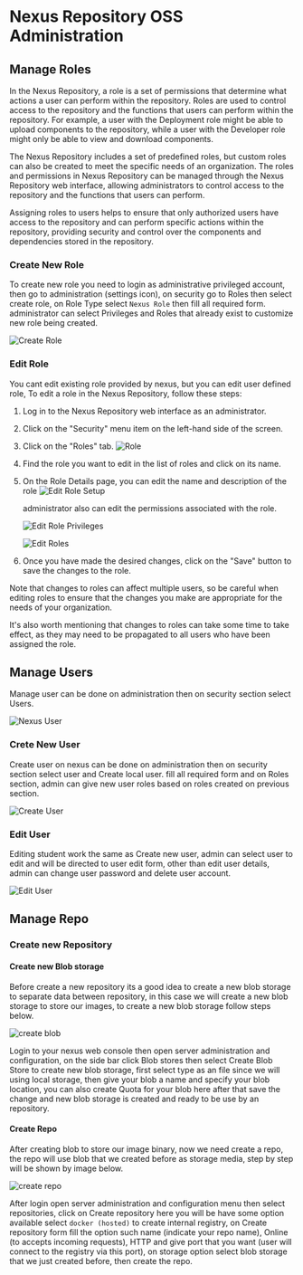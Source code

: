 # Nexus Repository OSS Administration

## Manage Roles

In the Nexus Repository, a role is a set of permissions that determine what actions a user can perform within the repository. Roles are used to control access to the repository and the functions that users can perform within the repository. For example, a user with the Deployment role might be able to upload components to the repository, while a user with the Developer role might only be able to view and download components.

The Nexus Repository includes a set of predefined roles, but custom roles can also be created to meet the specific needs of an organization. The roles and permissions in Nexus Repository can be managed through the Nexus Repository web interface, allowing administrators to control access to the repository and the functions that users can perform.

Assigning roles to users helps to ensure that only authorized users have access to the repository and can perform specific actions within the repository, providing security and control over the components and dependencies stored in the repository.

### Create New Role

To create new role you need to login as administrative privileged account, then go to administration (settings icon), on security go to Roles then select create role, on Role Type select `Nexus Role` then fill all required form. administrator can select Privileges and Roles that already exist to customize new role being created.

![Create Role](/Chapter-3-Nexus/img/nexus-create-roles.gif)

### Edit Role

You cant edit existing role provided by nexus, but you can edit user defined role, To edit a role in the Nexus Repository, follow these steps:

1. Log in to the Nexus Repository web interface as an administrator.
2. Click on the "Security" menu item on the left-hand side of the screen.
3. Click on the "Roles" tab.
    ![Role](/Chapter-3-Nexus/img/nexus-edit-role-home.png)
4. Find the role you want to edit in the list of roles and click on its name.
5. On the Role Details page, you can edit the name and description of the role
    ![Edit Role Setup](/Chapter-3-Nexus/img/nexus-edit-role.png)

    administrator also can edit the permissions associated with the role.

    ![Edit Role Privileges](/Chapter-3-Nexus/img/nexus-edit-role2.png)

    ![Edit Roles](/Chapter-3-Nexus/img/nexus-edit-role3.png)

6. Once you have made the desired changes, click on the "Save" button to save the changes to the role.

Note that changes to roles can affect multiple users, so be careful when editing roles to ensure that the changes you make are appropriate for the needs of your organization.

It's also worth mentioning that changes to roles can take some time to take effect, as they may need to be propagated to all users who have been assigned the role.

## Manage Users

Manage user can be done on administration then on security section select Users.

![Nexus User](/Chapter-3-Nexus/img/nexus-user.png)

### Crete New User

Create user on nexus can be done on administration then on security section select user and Create local user. fill all required form and on Roles section, admin can give new user roles based on roles created on previous section.

![Create User](/Chapter-3-Nexus/img/nexus-create-user.gif)

### Edit User

Editing student work the same as Create new user, admin can select user to edit and will be directed to user edit form, other than edit user details, admin can change user password and delete user account.

![Edit User](/Chapter-3-Nexus/img/nexus-edit-user.png)

## Manage Repo

### Create new Repository

#### Create new Blob storage

Before create a new repository its a good idea to create a new blob storage to separate data between repository, in this case we will create a new blob storage to store our images, to create a new blob storage follow steps below.

![create blob](/Chapter-3-Nexus/img/nexus-blob.gif)

Login to your nexus web console then open server administration and configuration, on the side bar click Blob stores then select Create Blob Store to create new blob storage, first select type as an file since we will using local storage, then give your blob a name and specify your blob location, you can also create Quota for your blob here after that save the change and new blob storage is created and ready to be use by an repository.

#### Create Repo

After creating blob to store our image binary, now we need create a repo, the repo will use blob that we created before as storage media, step by step will be shown by image below.

![create repo](/Chapter-3-Nexus/img/nexus-newrepo.gif)

After login open server administration and configuration menu then select repositories, click on Create repository here you will be have some option available select `docker (hosted)` to create internal registry, on Create repository form fill the option such name (indicate your repo name), Online (to accepts incoming requests), HTTP and give port that you want (user will connect to the registry via this port), on storage option select blob storage that we just created before, then create the repo.
